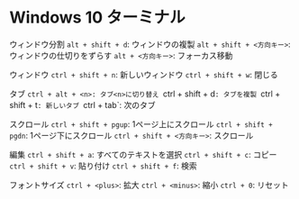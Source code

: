 # Windows 10 ターミナル


ウィンドウ分割
`alt + shift + d`: ウィンドウの複製
`alt + shift + <方向キー>`: ウィンドウの仕切りをずらす
`alt + <方向キー>`: フォーカス移動

ウィンドウ
`ctrl + shift + n`: 新しいウィンドウ
`ctrl + shift + w`: 閉じる

タブ
`ctrl + alt + <n>: タブ<n>に切り替え
`ctrl + shift + d`: タブを複製
`ctrl + shift + t`: 新しいタブ
`ctrl + tab`: 次のタブ

スクロール
`ctrl + shift + pgup`: 1ページ上にスクロール
`ctrl + shift + pgdn`: 1ページ下にスクロール
`ctrl + shift + <方向キー>`: スクロール

編集
`ctrl + shift + a`: すべてのテキストを選択
`ctrl + shift + c`: コピー
`ctrl + shift + v`: 貼り付け
`ctrl + shift + f`: 検索


フォントサイズ
`ctrl + <plus>`: 拡大
`ctrl + <minus>`: 縮小
`ctrl + 0`: リセット

